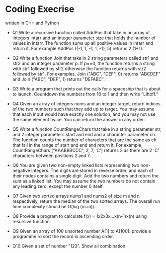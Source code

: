 # Coding Execrise
written in C++ and Python

- Q1
Write a recursive function called AddPos that take in an array of integers intarr and an integer parameter size that holds the number of values in intarr. The function sums up all positive values in intarr and return it. For example AddPos ({-1, 1, -1, 1, -1}, 5) returns 2 (1+1).

- Q2
Write a function Join that take in 2 string parameters called str1 and str2 and an integer parameter p. If p==0, the function returns a string with str1 followed by str2 otherwise the function returns with str2 followed by str1. For examples, 
Join ("ABC", "DEF", 0) returns "ABCDEF" and Join ("ABC", "DEF", 1) returns "DEFABC".

- Q3 
Write a program that prints out the calls for a spaceship that is about to launch. Countdown the numbers from 10 to 1 and then write “Liftoff.”

- Q4
Given an array of integers nums and an integer target, return indices of the two numbers such that they add up to target. You may assume that each input would have exactly one solution, and you may not use the same element twice. You can return the answer in any order.

- Q5 
Write a function CountRangeChars that take in a string parameter str, and 2
integer parameters start and end and a character parameter ch. The function counts the number of characters that are the same as ch that fall in the range of start and end and return it. For example, CountRangeChars ("AAABBBCCC", 2, 7, 'C') returns 2 as there are 2 'C' characters between positions 2 and 7.

- Q6
You are given two non-empty linked lists representing two non-negative integers. The digits are stored in reverse order, and each of their nodes contains a single digit. Add the two numbers and return the sum as a linked list.  You may assume the two numbers do not contain any leading zero, except the number 0 itself.

- Q7
 Given two sorted arrays nums1 and nums2 of size m and n respectively, return the median of the two sorted arrays. 
 The overall run time complexity should be O(log (m+n)).

- Q8
Provide a program to calculate f(x) = 1x2x3x...x(n-1)x(n) using resursive function

- Q9
Given an array of 100 unsorted number A[1] to A[100]. provide a programme ro sort the record in ascending order.

- Q10 
Given a set of number "123". Show all combination.
